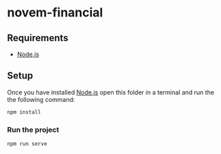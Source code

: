 # novem-financial

## Requirements

- [Node.js](https://nodejs.org)

## Setup

Once you have installed [Node.js](https://nodejs.org) open this folder in a terminal and run the the following command:

```bash
npm install
```

### Run the project

```bash
npm run serve
```
